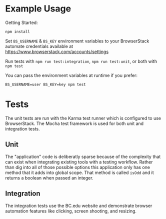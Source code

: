 # Example Usage

Getting Started:

```shell
npm install
```

Set `BS_USERNAME` & `BS_KEY` environment variables to your BrowserStack automate credentials available at https://www.browserstack.com/accounts/settings

Run tests with `npm run test:integration`, `npm run test:unit`, or both with `npm test`

You can pass the environment variables at runtime if you prefer:

`BS_USERNAME=user BS_KEY=key npm test`

# Tests
The unit tests are run with the Karma test runner which is configured to use BrowserStack. The Mocha test framework is used for both unit and integration tests.

## Unit
The "application" code is deliberatly sparse because of the complexity that can exist when integrating existing tools with a testing workflow. Rather than dig into all of those possible options this application only has one method that it adds into global scope. That method is called `isOdd` and it returns a boolean when passed an integer.

## Integration
The integration tests use the BC.edu website and demonstrate browser automation features like clicking, screen shooting, and resizing.